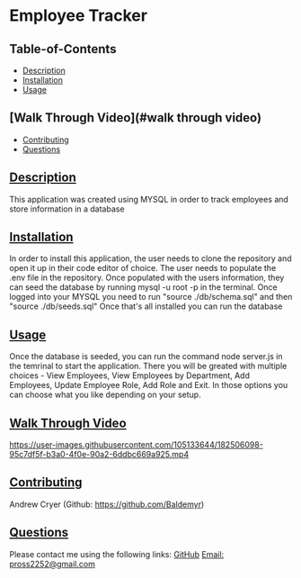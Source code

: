 
# Employee Tracker
    
## Table-of-Contents
* [Description](#description)
* [Installation](#installation)
* [Usage](#usage)
## [Walk Through Video](#walk through video)
* [Contributing](#contributing)
* [Questions](#questions)
    
## [Description](#table-of-contents)
This application was created using MYSQL in order to track employees and store information in a database
## [Installation](#table-of-contents)
In order to install this application, the user needs to clone the repository and open it up in their code editor of choice. The user needs to populate the .env file in the repository. Once populated with the users information, they can seed the database by running mysql -u root -p in the terminal. Once logged into your MYSQL you need to run "source ./db/schema.sql" and then "source ./db/seeds.sql" Once that's all installed you can run the database 
## [Usage](#table-of-contents)
Once the database is seeded, you can run the command node server.js in the temrinal to start the application. There you will be greated with multiple choices - View Employees, View Employees by Department, Add Employees, Update Employee Role, Add Role and Exit. In those options you can choose what you like depending on your setup.

## [Walk Through Video](#table-of-contents)
https://user-images.githubusercontent.com/105133644/182506098-95c7df5f-b3a0-4f0e-90a2-6ddbc669a925.mp4


    
## [Contributing](#table-of-contents)
Andrew Cryer (Github: https://github.com/Baldemyr)
    
## [Questions](#table-of-contents)
Please contact me using the following links:
[GitHub](https://github.com/SqPR99)
[Email: pross2252@gmail.com](mailto:pross2252@gmail.com)
  
